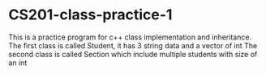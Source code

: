 # CS201-class-practice-1

This is a practice program for c++ class implementation and inheritance.
The first class is called Student, it has 3 string data and a vector of int
The second class is called Section which include multiple students with size of an int
